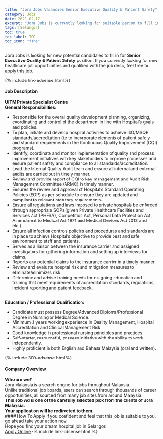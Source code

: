 ```yaml
---
title: "Jora Jobs Vacancies Senior Executive Quality & Patient Safety" 
category: Jobs 
date: 2021-02-17 
excerpt: "Jora Jobs is currently looking for suitable person to fill in the Senior Executive Quality & Patient Safety which positioned at Selangor" 
tags: [Selangor] 
toc: true 
toc_label: TOC 
toc_icon: "fire" 
--- 
```


<p>Jora Jobs is looking for new potential candidates to fill in for <b>Senior Executive Quality & Patient Safety</b> position. If you currently looking for new healthcare job opportunities and qualified with the job desc, feel free to apply this job.
</p>{% include link-adsense.html %} 
<div><div><h4>Job Description</h4></div><div><div><span><div><div><div><strong>UiTM Private Specialist Centre</strong></div><div><strong>General Responsibilities:</strong></div><ul><li>Responsible for the overall quality development planning, organizing, coordinating and control of the department in line with Hospital&#8217;s goals and policies.</li><li>To plan, initiate and develop hospital activities to achieve ISO/MSQH standards/accreditation (i.e to incorporate elements of patient safety and standard requirements in the Continuous Quality Improvement (CQI) programs).</li><li>Identify, coordinate and monitor implementation of quality and process improvement initiatives with key stakeholders to improve processes and ensure patient safety and compliance to all standards/accreditation.</li><li>Lead the Internal Quality Audit team and ensure all internal and external audits are carried out in timely manner.</li><li>Review and provide report of CQI to key management and Audit Risk Management Committee (ARMC) in timely manner.</li><li>Ensures the review and approval of Hospital&#8217;s Standard Operating Policies (SOP) as per schedule to ensure they are updated and compliant to relevant statutory requirements.</li><li>Ensure all regulations and laws imposed to private hospitals be enforced through appropriate SOPs (given Private Healthcare Facilities and Services Act (PHFSA), Competition Act, Personal Data Protection Act, Amendment to Medical Act 1971 and Medical Devices Act 2012 and etc.).</li><li>Ensure all infection controls policies and procedures and standards are in place to achieve Hospital&#8217;s objective to provide best and safe environment to staff and patients.</li><li>Serves as a liaison between the insurance carrier and assigned investigators for gathering information and setting up interviews for claims.</li><li>Reports any potential claims to the insurance carrier in a timely manner.</li><li>Review and evaluate hospital risk and mitigation measures to eliminate/minimizes risk.</li><li>Determine and advise training needs for on-going education and training that meet requirements of accreditation standards, regulations, incident reporting and patient feedback.</li></ul><div><br><strong>Education / Professional Qualification:</strong></div><ul><li>Candidate must possess Degree/Advanced Diploma/Professional Degree in Nursing or Medical Science.</li><li>Minimum 3 years working experience in Quality Management, Hospital Accreditation and Clinical Management Risk</li><li>Good knowledge in professional nursing principles and practices.</li><li>Self-starter, resourceful, possess initiative with the ability to work independently.</li><li>Highly proficient in both English and Bahasa Malaysia (oral and written).</li></ul></div></div></span></div></div></div> 
{% include 300-adsense.html %} 
<div><div><h4>Company Overview</h4></div><div><div><span><div><div>
<strong>Who are we?</strong></div>
<div>
	Jora Malaysia is a search engine for jobs throughout Malaysia.<br>
	Unlike traditional job boards, users can search through thousands of career opportunities, all sourced from many job sites from around Malaysia.&#160;</div>
<div>
<div>
<strong>This Job Ad is one of the carefully selected pick from the clients of Jora Malaysia.</strong></div>
<div>
<strong>Your application will be redirected to them.</strong></div>
</div></div></span></div></div></div> 
#### How To Apply 
If you confident and feel that this job is suitable to you, go ahead take your action now. <br/> 
Hope you find your dream hospital job in Selangor. <br/> 
<a href="https://www.jobstreet.com.my/en/job/senior-executive-quality-patient-safety-4483605?jobId=jobstreet-my-job-4483605" class="btn btn--warning" target="_blank" rel="nofollow noopenner">Apply Online</a> 
{% include link-adsense.html %} 